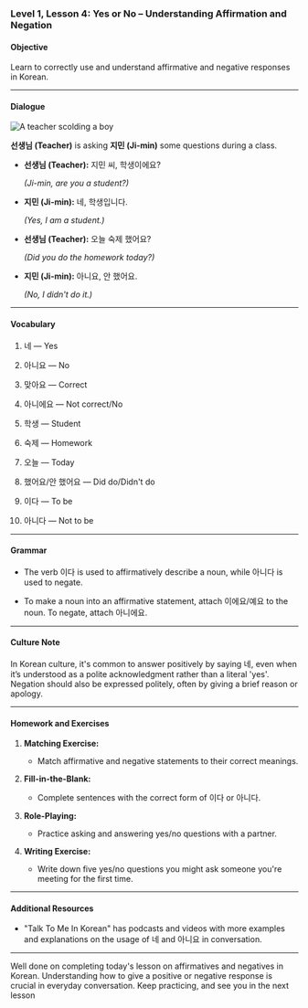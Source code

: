 ### Level 1, Lesson 4: Yes or No – Understanding Affirmation and Negation

#### Objective

Learn to correctly use and understand affirmative and negative responses in Korean.

---

#### Dialogue

![A teacher scolding a boy](./resources/l1_lesson04.png)

**선생님 (Teacher)** is asking **지민 (Ji-min)** some questions during a class.

- **선생님 (Teacher):** 지민 씨, 학생이에요?

   *(Ji-min, are you a student?)*

- **지민 (Ji-min):** 네, 학생입니다.

   *(Yes, I am a student.)*

- **선생님 (Teacher):** 오늘 숙제 했어요?

   *(Did you do the homework today?)*

- **지민 (Ji-min):** 아니요, 안 했어요.

   *(No, I didn't do it.)*

---

#### Vocabulary

1. 네 — Yes

2. 아니요 — No

3. 맞아요 — Correct

4. 아니에요 — Not correct/No

5. 학생 — Student

6. 숙제 — Homework

7. 오늘 — Today

8. 했어요/안 했어요 — Did do/Didn't do

9. 이다 — To be

10. 아니다 — Not to be

---

#### Grammar

- The verb 이다 is used to affirmatively describe a noun, while 아니다 is used to negate.

- To make a noun into an affirmative statement, attach 이에요/예요 to the noun. To negate, attach 아니에요.

---

#### Culture Note

In Korean culture, it's common to answer positively by saying 네, even when it’s understood as a polite acknowledgment rather than a literal 'yes'. Negation should also be expressed politely, often by giving a brief reason or apology.

---

#### Homework and Exercises

1. **Matching Exercise:**

    - Match affirmative and negative statements to their correct meanings.

2. **Fill-in-the-Blank:**

    - Complete sentences with the correct form of 이다 or 아니다.

3. **Role-Playing:**

    - Practice asking and answering yes/no questions with a partner.

4. **Writing Exercise:**

    - Write down five yes/no questions you might ask someone you're meeting for the first time.

---

#### Additional Resources

- "Talk To Me In Korean" has podcasts and videos with more examples and explanations on the usage of 네 and 아니요 in conversation.

---

Well done on completing today's lesson on affirmatives and negatives in Korean. Understanding how to give a positive or negative response is crucial in everyday conversation. Keep practicing, and see you in the next lesson
